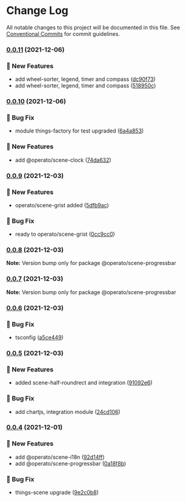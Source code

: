 # Change Log

All notable changes to this project will be documented in this file.
See [Conventional Commits](https://conventionalcommits.org) for commit guidelines.

### [0.0.11](https://github.com/things-scene/operato-scene/compare/v0.0.10...v0.0.11) (2021-12-06)


### :rocket: New Features

* add wheel-sorter, legend, timer and compass ([dc90f73](https://github.com/things-scene/operato-scene/commit/dc90f73054424c0867a1c4a28d51da6e7fab8b85))
* add wheel-sorter, legend, timer and compass ([518950c](https://github.com/things-scene/operato-scene/commit/518950cb5476048504a415a1dd0a1fd2d4359a77))



### [0.0.10](https://github.com/things-scene/operato-scene/compare/v0.0.9...v0.0.10) (2021-12-06)


### :bug: Bug Fix

* module things-factory for test upgraded ([6a4a853](https://github.com/things-scene/operato-scene/commit/6a4a853f6beb80403c29bd8f423902f6e9ecdd81))


### :rocket: New Features

* add @operato/scene-clock ([74da632](https://github.com/things-scene/operato-scene/commit/74da632211643f47f50a886ca7173bced0132b62))



### [0.0.9](https://github.com/things-scene/operato-scene/compare/v0.0.8...v0.0.9) (2021-12-03)


### :rocket: New Features

* operato/scene-grist added ([5dfb9ac](https://github.com/things-scene/operato-scene/commit/5dfb9ac35f46d0b101cbcb43dc7d90c937d8e2ff))


### :bug: Bug Fix

* ready to operato/scene-grist ([0cc9cc0](https://github.com/things-scene/operato-scene/commit/0cc9cc02d608be80ba5e39c017b5c2080e959da9))



### [0.0.8](https://github.com/things-scene/operato-scene/compare/v0.0.7...v0.0.8) (2021-12-03)

**Note:** Version bump only for package @operato/scene-progressbar





### [0.0.7](https://github.com/things-scene/operato-scene/compare/v0.0.6...v0.0.7) (2021-12-03)

**Note:** Version bump only for package @operato/scene-progressbar





### [0.0.6](https://github.com/things-scene/operato-scene/compare/v0.0.5...v0.0.6) (2021-12-03)


### :bug: Bug Fix

* tsconfig ([a5ce449](https://github.com/things-scene/operato-scene/commit/a5ce449078e0b5371323984b78f1fb32526489bd))



### [0.0.5](https://github.com/things-scene/operato-scene/compare/v0.0.4...v0.0.5) (2021-12-03)


### :rocket: New Features

* added scene-half-roundrect and integration ([91092e6](https://github.com/things-scene/operato-scene/commit/91092e664dd0d962e981f4acae70252f4c2ac6da))


### :bug: Bug Fix

* add chartjs, integration module ([24cd106](https://github.com/things-scene/operato-scene/commit/24cd1065d13314e7ca3927a0306fed766531b851))



### [0.0.4](https://github.com/hatiolab/things-factory/compare/v0.0.3...v0.0.4) (2021-12-01)


### :rocket: New Features

* add @operato/scene-i18n ([92d14ff](https://github.com/hatiolab/things-factory/commit/92d14ff4bcacfb920e39470cf7537ab7560844f1))
* add @operato/scene-progressbar ([0a18f8b](https://github.com/hatiolab/things-factory/commit/0a18f8bf01337eff9a040168d36c8efdc9c35b6e))


### :bug: Bug Fix

* things-scene upgrade ([9e2c0b8](https://github.com/hatiolab/things-factory/commit/9e2c0b85b1aacb0a4ef656866259879a20cd5de4))
